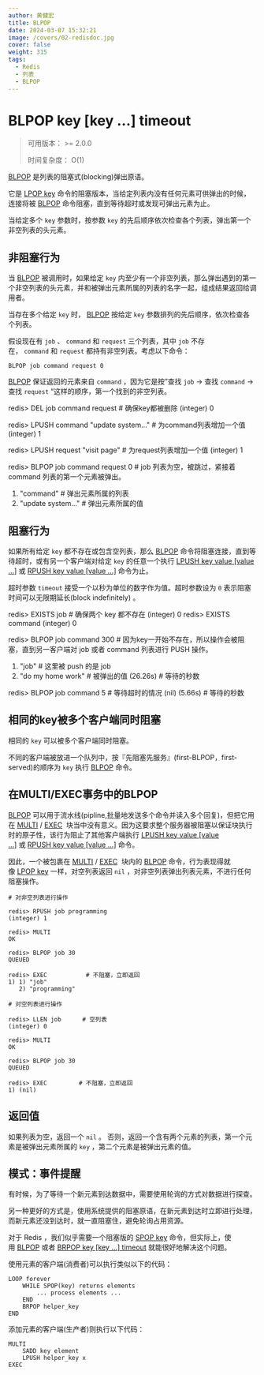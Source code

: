 ```yaml
---
author: 黄健宏
title: BLPOP
date: 2024-03-07 15:32:21
image: /covers/02-redisdoc.jpg
cover: false
weight: 315
tags:
  - Redis
  - 列表
  - BLPOP
---
```


# BLPOP key [key …] timeout

> 可用版本： >= 2.0.0
> 
> 时间复杂度： O(1)

[BLPOP](https://bookstack.xnzone.eu.org/02-redisdoc/03-list/15-blpop/) 是列表的阻塞式(blocking)弹出原语。

它是 [LPOP key](https://bookstack.xnzone.eu.org/02-redisdoc/03-list/05-lpop/) 命令的阻塞版本，当给定列表内没有任何元素可供弹出的时候，连接将被 [BLPOP](https://bookstack.xnzone.eu.org/02-redisdoc/03-list/15-blpop/) 命令阻塞，直到等待超时或发现可弹出元素为止。

当给定多个 `key` 参数时，按参数 `key` 的先后顺序依次检查各个列表，弹出第一个非空列表的头元素。

## 非阻塞行为

当 [BLPOP](https://bookstack.xnzone.eu.org/02-redisdoc/03-list/15-blpop/) 被调用时，如果给定 `key` 内至少有一个非空列表，那么弹出遇到的第一个非空列表的头元素，并和被弹出元素所属的列表的名字一起，组成结果返回给调用者。

当存在多个给定 `key` 时， [BLPOP](https://bookstack.xnzone.eu.org/02-redisdoc/03-list/15-blpop/) 按给定 `key` 参数排列的先后顺序，依次检查各个列表。

假设现在有 `job` 、 `command` 和 `request` 三个列表，其中 `job` 不存在， `command` 和 `request` 都持有非空列表。考虑以下命令：

`BLPOP job command request 0`

[BLPOP](https://bookstack.xnzone.eu.org/02-redisdoc/03-list/15-blpop/) 保证返回的元素来自 `command` ，因为它是按”查找 `job` -> 查找 `command` -> 查找 `request` “这样的顺序，第一个找到的非空列表。

redis> DEL job command request           # 确保key都被删除
(integer) 0

redis> LPUSH command "update system..."  # 为command列表增加一个值
(integer) 1

redis> LPUSH request "visit page"        # 为request列表增加一个值
(integer) 1

redis> BLPOP job command request 0       # job 列表为空，被跳过，紧接着 command 列表的第一个元素被弹出。
1) "command"                             # 弹出元素所属的列表
2) "update system..."                    # 弹出元素所属的值

## 阻塞行为

如果所有给定 `key` 都不存在或包含空列表，那么 [BLPOP](https://bookstack.xnzone.eu.org/02-redisdoc/03-list/15-blpop/) 命令将阻塞连接，直到等待超时，或有另一个客户端对给定 `key` 的任意一个执行 [LPUSH key value [value …]](https://bookstack.xnzone.eu.org/02-redisdoc/03-list/01-lpush/) 或 [RPUSH key value [value …]](https://bookstack.xnzone.eu.org/02-redisdoc/03-list/03-rpush/) 命令为止。

超时参数 `timeout` 接受一个以秒为单位的数字作为值。超时参数设为 `0` 表示阻塞时间可以无限期延长(block indefinitely) 。

redis> EXISTS job                # 确保两个 key 都不存在
(integer) 0
redis> EXISTS command
(integer) 0

redis> BLPOP job command 300     # 因为key一开始不存在，所以操作会被阻塞，直到另一客户端对 job 或者 command 列表进行 PUSH 操作。
1) "job"                         # 这里被 push 的是 job
2) "do my home work"             # 被弹出的值
(26.26s)                         # 等待的秒数

redis> BLPOP job command 5       # 等待超时的情况
(nil)
(5.66s)                          # 等待的秒数

## 相同的key被多个客户端同时阻塞

相同的 `key` 可以被多个客户端同时阻塞。

不同的客户端被放进一个队列中，按『先阻塞先服务』(first-BLPOP，first-served)的顺序为 `key` 执行 [BLPOP](https://bookstack.xnzone.eu.org/02-redisdoc/03-list/15-blpop/) 命令。

## 在MULTI/EXEC事务中的BLPOP

[BLPOP](https://bookstack.xnzone.eu.org/02-redisdoc/03-list/15-blpop/) 可以用于流水线(pipline,批量地发送多个命令并读入多个回复)，但把它用在 [MULTI](https://bookstack.xnzone.eu.org/02-redisdoc/11-transaction/01-multi) / [EXEC](https://bookstack.xnzone.eu.org/02-redisdoc/11-transaction/02-exec)  块当中没有意义。因为这要求整个服务器被阻塞以保证块执行时的原子性，该行为阻止了其他客户端执行 [LPUSH key value [value …]](https://bookstack.xnzone.eu.org/02-redisdoc/03-list/01-lpush/) 或 [RPUSH key value [value …]](http://redis.forthxu.com/list/rpush.html#rpush) 命令。

因此，一个被包裹在 [MULTI](https://bookstack.xnzone.eu.org/02-redisdoc/11-transaction/01-multi) / [EXEC](https://bookstack.xnzone.eu.org/02-redisdoc/11-transaction/02-exec)  块内的 [BLPOP](https://bookstack.xnzone.eu.org/02-redisdoc/03-list/15-blpop/) 命令，行为表现得就像 [LPOP key](https://bookstack.xnzone.eu.org/02-redisdoc/03-list/05-lpop/) 一样，对空列表返回 `nil` ，对非空列表弹出列表元素，不进行任何阻塞操作。

```shell
# 对非空列表进行操作

redis> RPUSH job programming
(integer) 1

redis> MULTI
OK

redis> BLPOP job 30
QUEUED

redis> EXEC           # 不阻塞，立即返回
1) 1) "job"
   2) "programming"

# 对空列表进行操作

redis> LLEN job      # 空列表
(integer) 0

redis> MULTI
OK

redis> BLPOP job 30
QUEUED

redis> EXEC         # 不阻塞，立即返回
1) (nil)
```

## 返回值

如果列表为空，返回一个 `nil` 。 否则，返回一个含有两个元素的列表，第一个元素是被弹出元素所属的 `key` ，第二个元素是被弹出元素的值。

## 模式：事件提醒

有时候，为了等待一个新元素到达数据中，需要使用轮询的方式对数据进行探查。

另一种更好的方式是，使用系统提供的阻塞原语，在新元素到达时立即进行处理，而新元素还没到达时，就一直阻塞住，避免轮询占用资源。

对于 Redis ，我们似乎需要一个阻塞版的 [SPOP key](https://bookstack.xnzone.eu.org/02-redisdoc/04-set/03-spop/) 命令，但实际上，使用 [BLPOP](https://bookstack.xnzone.eu.org/02-redisdoc/03-list/15-blpop/) 或者 [BRPOP key [key …] timeout](https://bookstack.xnzone.eu.org/02-redisdoc/03-list/16-brpop/) 就能很好地解决这个问题。

使用元素的客户端(消费者)可以执行类似以下的代码：

```shell
LOOP forever
    WHILE SPOP(key) returns elements
        ... process elements ...
    END
    BRPOP helper_key
END
```

添加元素的客户端(生产者)则执行以下代码：

```shell
MULTI
    SADD key element
    LPUSH helper_key x
EXEC
```